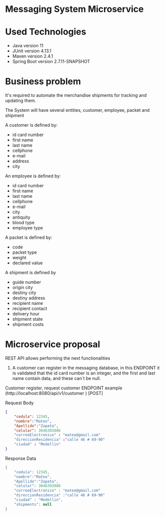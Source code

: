 # Messaging System Microservice

# Used Technologies
- Java version 11
- JUnit version 4.13.1
- Maven version 2.4.1
- Spring Boot version 2.7.11-SNAPSHOT

# Business problem
It's required to automate the merchandise shipments for tracking and updating them. 

The System will have several entities, customer, employee, packet and shipment

A customer is defined by:
- id card number
- first name
- last name
- cellphone
- e-mail
- address
- city

An employee is defined by:
- id card number
- first name
- last name
- cellphone
- e-mail
- city
- antiquity
- blood type
- employee type

A packet is defined by:
- code
- packet type
- weight
- declared value

A shipment is defined by
-  guide number
- origin city
- destiny city
- destiny address
- recipient name
- recipient contact
- delivery hour
- shipment state
- shipment costs

# Microservice proposal

REST API allows performing the next functionalities

1. A customer can register in the messaging database, in this ENDPOINT it is validated that the id card number is an integer, and the first and last name contain data, and these can´t be null.

Customer register, request customer ENDPOINT example (http://localhost:8080/api/v1/customer ) [POST]

Request Body

```json
{
    "cedula": 12345,
    "nombre":"Mateo",
    "Apellido":"Zapata",
    "celular": 3046303886
    "correoElectronico" : "mateo@gmail.com"
    "direccionResidencia" :"calle 46 # 69-90"
    "ciudad" : "Medellin"
}

```

Response Data

```java {.highlight .highlight-source-java .bg-black}
{
    "cedula": 12345,
    "nombre":"Mateo",
    "Apellido":"Zapata",
    "celular": 3046303886
    "correoElectronico" : "mateo@gmail.com"
    "direccionResidencia" :"calle 46 # 69-90"
    "ciudad" : "Medellin",
    "shipments": null
}

```
